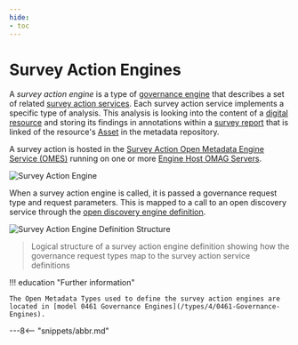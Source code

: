 ```yaml
---
hide:
- toc
---
```


<!-- SPDX-License-Identifier: CC-BY-4.0 -->
<!-- Copyright Contributors to the ODPi Egeria project. -->

# Survey Action Engines

A *survey action engine* is a type of [governance engine](/concepts/governance-engine) that describes a set of related [survey action services](/concepts/survey-action-service). Each survey action service implements a specific type of analysis.  This analysis is looking into the content of a [digital resource](/concepts/digital-resource) and storing its findings in annotations within a [survey report](/concepts/survey-report) that is linked of the resource's [Asset](/concepts/asset) in the metadata repository.

A survey action is hosted in the [Survey Action Open Metadata Engine Service (OMES)](/services/omes/survey-action/overview) running on one or more [Engine Host OMAG Servers](/concepts/engine-host).

![Survey Action Engine](/connectors/survey-action/survey-action-service.svg)

When a survey action engine is called, it is passed a governance request type and request parameters. This is mapped to a call to an open discovery service through the [open discovery engine definition](/concepts/governance-engine-definition).

![Survey Action Engine Definition Structure](/guides/developer/open-metadata-archives/survey-action-engine-definition.svg)
> Logical structure of a survey action engine definition showing how the governance request types map to the survey action service definitions

!!! education "Further information"

    The Open Metadata Types used to define the survey action engines are located in [model 0461 Governance Engines](/types/4/0461-Governance-Engines).


---8<-- "snippets/abbr.md"